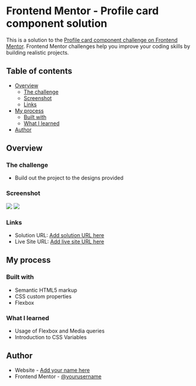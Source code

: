# Frontend Mentor - Profile card component solution

This is a solution to the [Profile card component challenge on Frontend Mentor](https://www.frontendmentor.io/challenges/profile-card-component-cfArpWshJ). Frontend Mentor challenges help you improve your coding skills by building realistic projects. 

## Table of contents

- [Overview](#overview)
  - [The challenge](#the-challenge)
  - [Screenshot](#screenshot)
  - [Links](#links)
- [My process](#my-process)
  - [Built with](#built-with)
  - [What I learned](#what-i-learned)
- [Author](#author)

## Overview

### The challenge

- Build out the project to the designs provided

### Screenshot

![](./screenshot-web.png)
![](./screenshot-mobile.png)

### Links

- Solution URL: [Add solution URL here](https://github.com/michaeljohnson-mj/frontend-mentor-profile-card.git)
- Live Site URL: [Add live site URL here](https://michaeljohnson-mj.github.io/frontend-mentor-profile-card/)

## My process

### Built with

- Semantic HTML5 markup
- CSS custom properties
- Flexbox

### What I learned

- Usage of Flexbox and Media queries
- Introduction to CSS Variables

## Author

- Website - [Add your name here](https://www.michaeljohnson.tech)
- Frontend Mentor - [@yourusername](https://www.frontendmentor.io/profile/michaeljohnson-mj)
